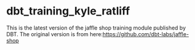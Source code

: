 # dbt_training_kyle_ratliff
This is the latest version of the jaffle shop training module published by DBT. The original version is from here:https://github.com/dbt-labs/jaffle-shop
